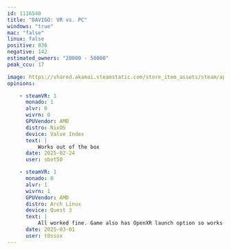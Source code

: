 ```yaml
---
id: 1116540
title: "DAVIGO: VR vs. PC"
windows: "true"
mac: "false"
linux: false
positive: 836
negative: 142
estimated_owners: "20000 - 50000"
peak_ccu: 17

image: https://shared.akamai.steamstatic.com/store_item_assets/steam/apps/1116540/header.jpg?t=1732410686
opinions:

    - steamVR: 1
      monado: 1
      alvr: 0
      wivrn: 0
      GPUVendor: AMD
      distro: NixOS
      device: Valve Index
      text: |
          Works out of the box
      date: 2025-02-24
      user: sbot50

    - steamVR: 1
      monado: 0
      alvr: 1
      wivrn: 1
      GPUVendor: AMD
      distro: Arch Linux
      device: Quest 3
      text: |
          All worked fine. Game also has OpenXR launch option so works fine with WiVRN.
      date: 2025-03-01
      user: t0ssox
---
```

